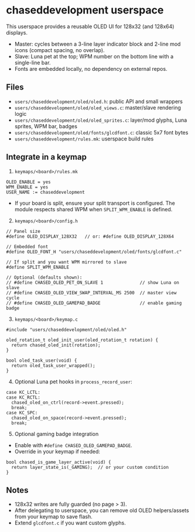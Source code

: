 # chaseddevelopment userspace

This userspace provides a reusable OLED UI for 128x32 (and 128x64) displays.

- Master: cycles between a 3-line layer indicator block and 2-line mod icons (compact spacing, no overlap).
- Slave: Luna pet at the top; WPM number on the bottom line with a single-line bar.
- Fonts are embedded locally, no dependency on external repos.

## Files
- `users/chaseddevelopment/oled/oled.h`: public API and small wrappers
- `users/chaseddevelopment/oled/oled_views.c`: master/slave rendering logic
- `users/chaseddevelopment/oled/oled_sprites.c`: layer/mod glyphs, Luna sprites, WPM bar, badges
- `users/chaseddevelopment/oled/fonts/glcdfont.c`: classic 5x7 font bytes
- `users/chaseddevelopment/rules.mk`: userspace build rules

## Integrate in a keymap
1) `keymaps/<board>/rules.mk`
```
OLED_ENABLE = yes
WPM_ENABLE = yes
USER_NAME := chaseddevelopment
```
- If your board is split, ensure your split transport is configured. The module respects shared WPM when `SPLIT_WPM_ENABLE` is defined.

2) `keymaps/<board>/config.h`
```
// Panel size
#define OLED_DISPLAY_128X32   // or: #define OLED_DISPLAY_128X64

// Embedded font
#define OLED_FONT_H "users/chaseddevelopment/oled/fonts/glcdfont.c"

// If split and you want WPM mirrored to slave
#define SPLIT_WPM_ENABLE

// Optional (defaults shown):
// #define CHASED_OLED_PET_ON_SLAVE 1              // show Luna on slave
// #define CHASED_OLED_VIEW_SWAP_INTERVAL_MS 2500  // master view cycle
// #define CHASED_OLED_GAMEPAD_BADGE               // enable gaming badge
```

3) `keymaps/<board>/keymap.c`
```
#include "users/chaseddevelopment/oled/oled.h"

oled_rotation_t oled_init_user(oled_rotation_t rotation) {
  return chased_oled_init(rotation);
}

bool oled_task_user(void) {
  return oled_task_user_wrapped();
}
```

4) Optional Luna pet hooks in `process_record_user`:
```
case KC_LCTL:
case KC_RCTL:
  chased_oled_on_ctrl(record->event.pressed);
  break;
case KC_SPC:
  chased_oled_on_space(record->event.pressed);
  break;
```

5) Optional gaming badge integration
- Enable with `#define CHASED_OLED_GAMEPAD_BADGE`.
- Override in your keymap if needed:
```
bool chased_is_game_layer_active(void) {
  return layer_state_is(_GAMING);  // or your custom condition
}
```

## Notes
- 128x32 writes are fully guarded (no page > 3).
- After delegating to userspace, you can remove old OLED helpers/assets from your keymap to save flash.
- Extend `glcdfont.c` if you want custom glyphs.






